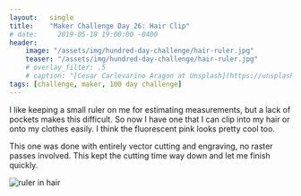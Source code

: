 ```yaml
---
layout:   single
title:    "Maker Challenge Day 26: Hair Clip"
# date:     2019-05-18 19:00:00 -0400
header:
    image: "/assets/img/hundred-day-challenge/hair-ruler.jpg"
    teaser: "/assets/img/hundred-day-challenge/hair-ruler.jpg"
    # overlay_filter: .5
    # caption: "[Cesar Carlevarino Aragon at Unsplash](https://unsplash.com/photos/NL_DF0Klepc)"
tags: [challenge, maker, 100 day challenge]
---
```

I like keeping a small ruler on me for estimating measurements, but a lack of pockets makes this difficult. So now I have one that I can clip into my hair or onto my clothes easily. I think the fluorescent pink looks pretty cool too.

This one was done with entirely vector cutting and engraving, no raster passes involved. This kept the cutting time way down and let me finish quickly.

![ruler in hair]({{"/assets/img/hundred-day-challenge/hair-ruler.jpg"}})
